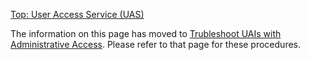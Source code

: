 [Top: User Access Service (UAS)](User_Access_Service_UAS.md)

The information on this page has moved to [Trubleshoot UAIs with Administrative Access](Troubleshoot_UAIs_with_Administrative_Access.md). Please refer to that page for these procedures.
